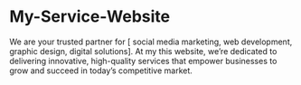 # My-Service-Website
 We are your trusted partner for [ social media marketing, web development, graphic design, digital solutions]. At my this website, we’re dedicated to delivering innovative, high-quality services that empower businesses to grow and succeed in today’s competitive market.
